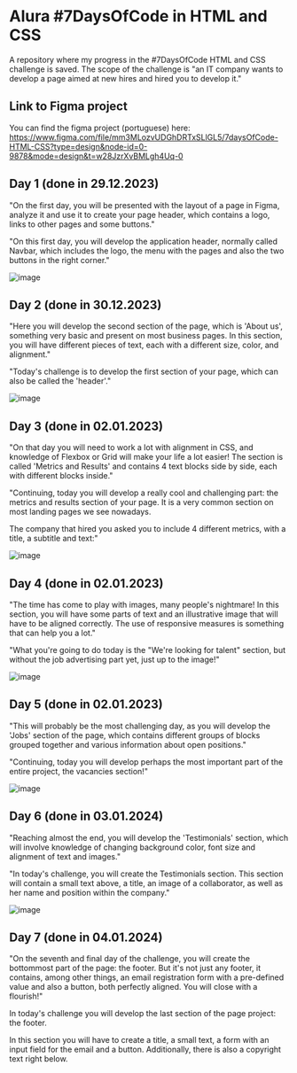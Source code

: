 # Alura #7DaysOfCode in HTML and CSS
 A repository where my progress in the #7DaysOfCode HTML and CSS challenge is saved. The scope of the challenge is "an IT company wants to develop a page aimed at new hires and hired you to develop it."

## Link to Figma project
You can find the figma project (portuguese) here: https://www.figma.com/file/mm3MLozvUDGhDRTxSLlGL5/7daysOfCode-HTML-CSS?type=design&node-id=0-9878&mode=design&t=w28JzrXvBMLgh4Uq-0

## Day 1 (done in 29.12.2023)
 "On the first day, you will be presented with the layout of a page in Figma, analyze it and use it to create your page header, which contains a logo, links to other pages and some buttons."

 "On this first day, you will develop the application header, normally called Navbar, which includes the logo, the menu with the pages and also the two buttons in the right corner."
 
 ![image](https://github.com/SFaguiar/alura-7-days-of-code-html-css/assets/50933770/7e427bf5-34cb-4061-a6cc-099ec4c5adab)
 
## Day 2 (done in 30.12.2023)
 "Here you will develop the second section of the page, which is 'About us', something very basic and present on most business pages. In this section, you will have different pieces of text, each with a different size, color, and alignment."
 
 "Today's challenge is to develop the first section of your page, which can also be called the 'header'."

 ![image](https://github.com/SFaguiar/alura-7-days-of-code-html-css/assets/50933770/bea43e47-a46b-4905-b9c0-937bc925e3a9)

## Day 3 (done in 02.01.2023)
 "On that day you will need to work a lot with alignment in CSS, and knowledge of Flexbox or Grid will make your life a lot easier! The section is called 'Metrics and Results' and contains 4 text blocks side by side, each with different blocks inside."

 "Continuing, today you will develop a really cool and challenging part: the metrics and results section of your page. It is a very common section on most landing pages we see nowadays.

 The company that hired you asked you to include 4 different metrics, with a title, a subtitle and text:"

 ![image](https://github.com/SFaguiar/alura-7-days-of-code-html-css/assets/50933770/181f0a40-e160-4255-86e4-186999777151)


## Day 4 (done in 02.01.2023)
 "The time has come to play with images, many people's nightmare! In this section, you will have some parts of text and an illustrative image that will have to be aligned correctly. The use of responsive measures is something that can help you a lot."

 "What you're going to do today is the "We're looking for talent" section, but without the job advertising part yet, just up to the image!"

 ![image](https://github.com/SFaguiar/alura-7-days-of-code-html-css/assets/50933770/b2164445-d0d7-426f-b95d-90c7be315461)

## Day 5 (done in 02.01.2023)
 "This will probably be the most challenging day, as you will develop the 'Jobs' section of the page, which contains different groups of blocks grouped together and various information about open positions."

 "Continuing, today you will develop perhaps the most important part of the entire project, the vacancies section!"

 ![image](https://github.com/SFaguiar/alura-7-days-of-code-html-css/assets/50933770/ba0fca13-b55f-4086-9ad5-f0f2e539fbb2)

## Day 6 (done in 03.01.2024)
 "Reaching almost the end, you will develop the 'Testimonials' section, which will involve knowledge of changing background color, font size and alignment of text and images."

 "In today's challenge, you will create the Testimonials section. This section will contain a small text above, a title, an image of a collaborator, as well as her name and position within the company."

 ![image](https://github.com/SFaguiar/alura-7-days-of-code-html-css/assets/50933770/ffde6f41-fd44-4a21-b6b4-8c11011710e0)

## Day 7 (done in 04.01.2024)
 "On the seventh and final day of the challenge, you will create the bottommost part of the page: the footer. But it's not just any footer, it contains, among other things, an email registration form with a pre-defined value and also a button, both perfectly aligned. You will close with a flourish!"

 In today's challenge you will develop the last section of the page project: the footer.

 In this section you will have to create a title, a small text, a form with an input field for the email and a button. Additionally, there is also a copyright text right below.
